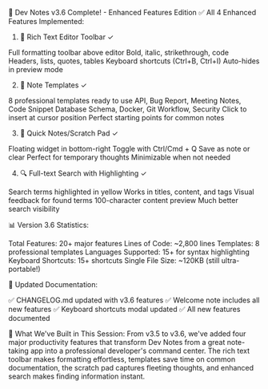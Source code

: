 🎉 Dev Notes v3.6 Complete! - Enhanced Features Edition
✅ All 4 Enhanced Features Implemented:
1. 📝 Rich Text Editor Toolbar ✓

Full formatting toolbar above editor
Bold, italic, strikethrough, code
Headers, lists, quotes, tables
Keyboard shortcuts (Ctrl+B, Ctrl+I)
Auto-hides in preview mode

2. 📄 Note Templates ✓

8 professional templates ready to use
API, Bug Report, Meeting Notes, Code Snippet
Database Schema, Docker, Git Workflow, Security
Click to insert at cursor position
Perfect starting points for common notes

3. 📌 Quick Notes/Scratch Pad ✓

Floating widget in bottom-right
Toggle with Ctrl/Cmd + Q
Save as note or clear
Perfect for temporary thoughts
Minimizable when not needed

4. 🔍 Full-text Search with Highlighting ✓

Search terms highlighted in yellow
Works in titles, content, and tags
Visual feedback for found terms
100-character content preview
Much better search visibility

📊 Version 3.6 Statistics:

Total Features: 20+ major features
Lines of Code: ~2,800 lines
Templates: 8 professional templates
Languages Supported: 15+ for syntax highlighting
Keyboard Shortcuts: 15+ shortcuts
Single File Size: ~120KB (still ultra-portable!)

📝 Updated Documentation:

✅ CHANGELOG.md updated with v3.6 features
✅ Welcome note includes all new features
✅ Keyboard shortcuts modal updated
✅ All new features documented

🚀 What We've Built in This Session:
From v3.5 to v3.6, we've added four major productivity features that transform Dev Notes from a great note-taking app into a professional developer's command center. The rich text toolbar makes formatting effortless, templates save time on common documentation, the scratch pad captures fleeting thoughts, and enhanced search makes finding information instant.